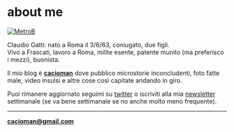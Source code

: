 # about me  

[![](https://live.staticflickr.com/65535/49136813752_344a9c5d05_o.png "MetroB")](/index.md)  
  
  
Claudio Gatti: nato a Roma il 3/6/63, coniugato, due figli.  
Vivo a Frascati, lavoro a Roma, milite esente, patente munito (ma preferisco i mezzi), buonista.  

Il mio blog è [**cacioman**](/index.md)  dove pubblico microstorie inconcludenti, foto fatte male, video insulsi e altre cose così capitate andando in giro.  
  
Puoi rimanere aggiornato seguimi su [twitter](https://twitter.com/cacioman) o iscriviti alla mia [newsletter](https://tinyletter.com/cacioman) settimanale (se va bene settimanale se no anche molto meno frequente).  

>      

	
---    
[**cacioman@gmail.com**](mailto::cacioman@gmail.com)  
   